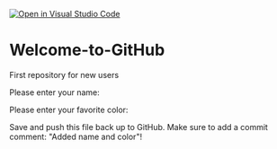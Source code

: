 [![Open in Visual Studio Code](https://classroom.github.com/assets/open-in-vscode-f059dc9a6f8d3a56e377f745f24479a46679e63a5d9fe6f495e02850cd0d8118.svg)](https://classroom.github.com/online_ide?assignment_repo_id=5495032&assignment_repo_type=AssignmentRepo)
# Welcome-to-GitHub
First repository for new users

Please enter your name:

Please enter your favorite color:

Save and push this file back up to GitHub. 
Make sure to add a commit comment: "Added name and color"!
